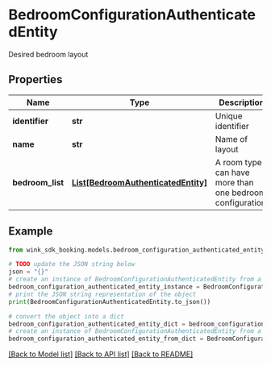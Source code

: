 # BedroomConfigurationAuthenticatedEntity

Desired bedroom layout

## Properties

Name | Type | Description | Notes
------------ | ------------- | ------------- | -------------
**identifier** | **str** | Unique identifier | 
**name** | **str** | Name of layout | 
**bedroom_list** | [**List[BedroomAuthenticatedEntity]**](BedroomAuthenticatedEntity.md) | A room type can have more than one bedroom configuration. | 

## Example

```python
from wink_sdk_booking.models.bedroom_configuration_authenticated_entity import BedroomConfigurationAuthenticatedEntity

# TODO update the JSON string below
json = "{}"
# create an instance of BedroomConfigurationAuthenticatedEntity from a JSON string
bedroom_configuration_authenticated_entity_instance = BedroomConfigurationAuthenticatedEntity.from_json(json)
# print the JSON string representation of the object
print(BedroomConfigurationAuthenticatedEntity.to_json())

# convert the object into a dict
bedroom_configuration_authenticated_entity_dict = bedroom_configuration_authenticated_entity_instance.to_dict()
# create an instance of BedroomConfigurationAuthenticatedEntity from a dict
bedroom_configuration_authenticated_entity_from_dict = BedroomConfigurationAuthenticatedEntity.from_dict(bedroom_configuration_authenticated_entity_dict)
```
[[Back to Model list]](../README.md#documentation-for-models) [[Back to API list]](../README.md#documentation-for-api-endpoints) [[Back to README]](../README.md)


